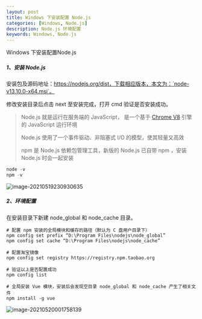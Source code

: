 ```yaml
---
layout: post
title: Windows 下安装配置 Node.js
categories: [Windows, Node.js]
description: Node.js 环境配置
keywords: Windows, Node.js
---
```


Windows 下安装配置Node.js

##### 1、安装 Node.js

安装包及源码地址：https://nodejs.org/dist，下载相应版本，本文为：`node-v13.10.0-x64.msi`。

修改安装目录后点击 next 至安装完成，打开 cmd 验证是否安装成功。

> Node.js 就是运行在服务端的 JavaScript， 是一个基于 [Chrome V8](https://developers.google.com/v8/) 引擎的 JavaScript 运行环境
>
> Node.js 使用了一个事件驱动、非阻塞式 I/O 的模型，使其轻量又高效
>
> npm 是 Node.js 依赖包管理工具，新版的 Node.js 已自带 npm ，安装 Node.js 时会一起安装

```powershell
node -v
npm -v
```

![image-20210519230930635](https://cdn.jsdelivr.net/gh/FlyNine/cloudimage/win/image-20210519230930635.png)

##### 2、环境配置

在安装目录下新建 node_global 和 node_cache 目录。

```shell
# 配置 npm 安装的全局模块和缓存的路径（默认为 C 盘用户目录下）
npm config set prefix “D:\Program Files\nodejs\node_global”
npm config set cache “D:\Program Files\nodejs\node_cache”

# 配置淘宝镜像
npm config set registry https://registry.npm.taobao.org

# 验证以上是否配置成功
npm config list

# 全局安装 Vue 模块，安装后会发现空目录 node_global 和 node_cache 产生了相关文件
npm install -g vue
```

![image-20210520001758139](https://cdn.jsdelivr.net/gh/FlyNine/cloudimage/win/image-20210520001758139.png)
